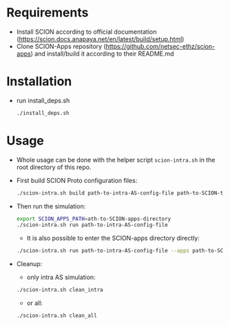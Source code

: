 
# Requirements
- Install SCION according to official documentation (https://scion.docs.anapaya.net/en/latest/build/setup.html)
- Clone SCION-Apps repository (https://github.com/netsec-ethz/scion-apps) and install/build it according to their README.md

# Installation
- run install_deps.sh
    ```bash
    ./install_deps.sh
    ```

# Usage
- Whole usage can be done with the helper script `scion-intra.sh` in the root directory of this repo.

- First build SCION Proto configuration files:
    ```bash
    ./scion-intra.sh build path-to-intra-AS-config-file path-to-SCION-topo-config-file [other-SCION-topology-flags] 
    ```
- Then run the simulation:
    ```bash
    export SCION_APPS_PATH=ath-to-SCION-apps-directory
    ./scion-intra.sh run path-to-intra-AS-config-file 
    ```
    - It is also possible to enter the SCION-apps directory directly:
    ```bash
    ./scion-intra.sh run path-to-intra-AS-config-file --apps path-to-SCION-apps-directory
    ```

- Cleanup:
    - only intra AS simulation:
    ```bash
    ./scion-intra.sh clean_intra
    ```
    - or all:
    ```bash
    ./scion-intra.sh clean_all
    ```
